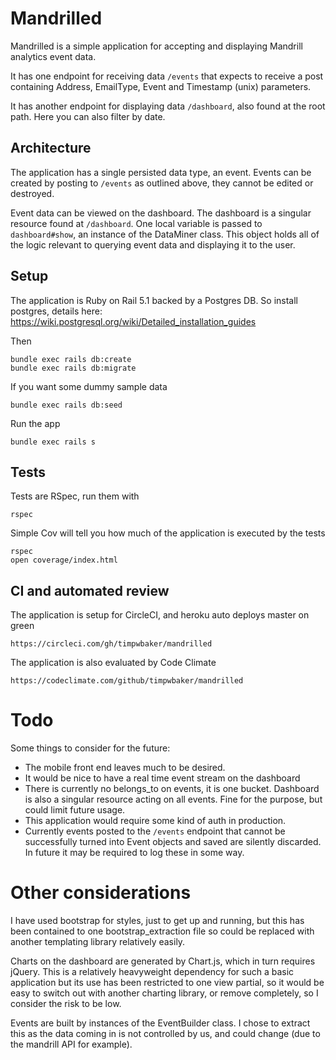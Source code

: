 # Mandrilled

Mandrilled is a simple application for accepting and displaying Mandrill
analytics event data.

It has one endpoint for receiving data `/events` that expects to receive a post
containing Address, EmailType, Event and Timestamp (unix) parameters. 

It has another endpoint for displaying data `/dashboard`, also found at the
root path. Here you can also filter by date.

## Architecture

The application has a single persisted data type, an event. Events can be
created by posting to `/events` as outlined above, they cannot be edited or
destroyed.

Event data can be viewed on the dashboard. The dashboard is a singular resource
found at `/dashboard`. One local variable is passed to `dashboard#show`, an
instance of the DataMiner class. This object holds all of the logic relevant to
querying event data and displaying it to the user.

## Setup

The application is Ruby on Rail 5.1 backed by a Postgres DB. So install
postgres, details here: https://wiki.postgresql.org/wiki/Detailed_installation_guides

Then

    bundle exec rails db:create
    bundle exec rails db:migrate

If you want some dummy sample data

    bundle exec rails db:seed

Run the app

    bundle exec rails s

## Tests

Tests are RSpec, run them with

    rspec

Simple Cov will tell you how much of the application is executed by the tests

    rspec
    open coverage/index.html

## CI and automated review

The application is setup for CircleCI, and heroku auto deploys master on
green

    https://circleci.com/gh/timpwbaker/mandrilled

The application is also evaluated by Code Climate

    https://codeclimate.com/github/timpwbaker/mandrilled

# Todo

Some things to consider for the future:

* The mobile front end leaves much to be desired.
* It would be nice to have a real time event stream on the dashboard
* There is currently no belongs_to on events, it is one bucket. Dashboard is
also a singular resource acting on all events. Fine for the purpose, but could
limit future usage.
* This application would require some kind of auth in production.
* Currently events posted to the `/events` endpoint that cannot be successfully
  turned into Event objects and saved are silently discarded. In future it may
be required to log these in some way.

# Other considerations

I have used bootstrap for styles, just to get up and running, but this has been
contained to one bootstrap_extraction file so could be replaced with another
templating library relatively easily.

Charts on the dashboard are generated by Chart.js, which in turn requires jQuery.
This is a relatively heavyweight dependency for such a basic application but its
use has been restricted to one view partial, so it would be easy to switch out
with another charting library, or remove completely, so I consider the risk to
be low.

Events are built by instances of the EventBuilder class. I chose to extract this
as the data coming in is not controlled by us, and could change (due to the 
mandrill API for example).
